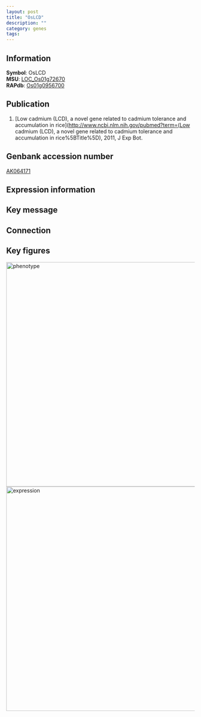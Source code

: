 ```yaml
---
layout: post
title: "OsLCD"
description: ""
category: genes
tags: 
---
```


## Information
__Symbol__: OsLCD  
__MSU__: [LOC_Os01g72670](http://rice.plantbiology.msu.edu/cgi-bin/ORF_infopage.cgi?orf=LOC_Os01g72670)  
__RAPdb__: [Os01g0956700](http://rapdb.dna.affrc.go.jp/viewer/gbrowse_details/irgsp1?name=Os01g0956700)  

## Publication
1. [Low cadmium (LCD), a novel gene related to cadmium tolerance and accumulation in rice](http://www.ncbi.nlm.nih.gov/pubmed?term=(Low cadmium (LCD), a novel gene related to cadmium tolerance and accumulation in rice%5BTitle%5D), 2011, J Exp Bot.

## Genbank accession number
[AK064171](http://www.ncbi.nlm.nih.gov/nuccore/AK064171)

## Expression information

## Key message

## Connection

## Key figures
<img src="http://ricencode.github.io/images/OsLCD.pheno.png" alt="phenotype"  style="width: 600px;"/>

<img src="http://ricencode.github.io/images/OsLCD.exp.png" alt="expression"  style="width: 600px;"/>


